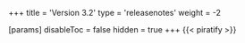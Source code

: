 +++
title = 'Version 3.2'
type = 'releasenotes'
weight = -2

[params]
  disableToc = false
  hidden = true
+++
{{< piratify >}}
